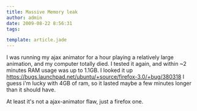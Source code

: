 ```yaml
---
title: Massive Memory leak
author: admin
date: 2009-08-22 8:56:31
tags: 

template: article.jade
---
```


I was running my ajax animator for a hour playing a relatively large animation, and my computer totally died. I tested it again, and within ~2 minutes RAM usage was up to 1.1GB. I looked it up https://bugs.launchpad.net/ubuntu/+source/firefox-3.0/+bug/380318 I guess i'm lucky with 4GB of ram, so it lasted maybe a few minutes longer than it should have.

At least it's not a ajax-animator flaw, just a firefox one.
